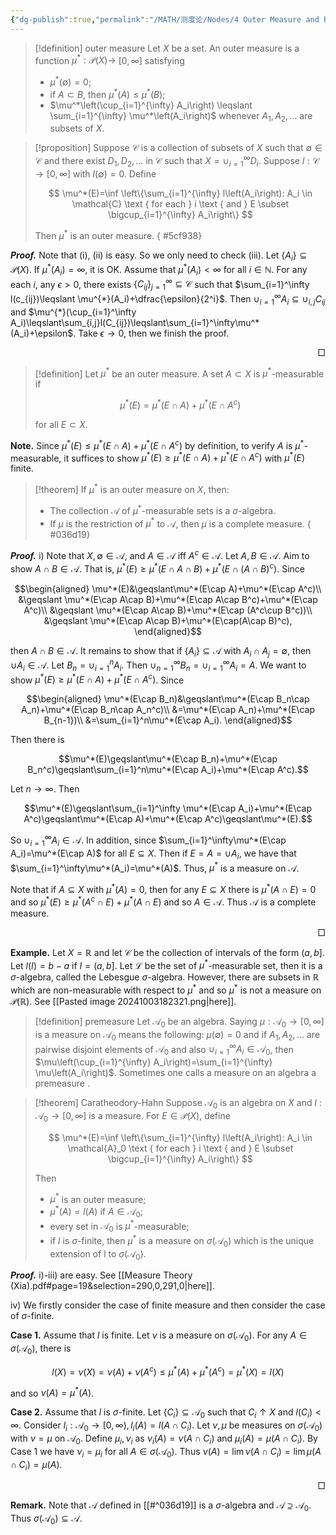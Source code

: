 ```yaml
---
{"dg-publish":true,"permalink":"/MATH/测度论/Nodes/4 Outer Measure and Premeasure/","dgPassFrontmatter":true}
---
```



> [!definition] outer measure
> Let $X$ be a set. An outer measure is a function $\mu^*: \mathcal{P}(X) \rightarrow$ $[0, \infty]$ satisfying
> - $\mu^*(\emptyset)=0$;
> - if $A \subset B$, then $\mu^*(A) \leqslant \mu^*(B)$;
> - $\mu^*\left(\cup_{i=1}^{\infty} A_i\right) \leqslant \sum_{i=1}^{\infty} \mu^*\left(A_i\right)$ whenever $A_1, A_2, \ldots$ are subsets of $X$.


> [!proposition]
> Suppose $\mathcal{C}$ is a collection of subsets of $X$ such that $\emptyset \in \mathcal{C}$ and there exist $D_1, D_2, \ldots$ in $\mathcal{C}$ such that $X=\cup_{i=1}^{\infty} D_i$. Suppose $l: \mathcal{C} \rightarrow[0, \infty]$ with $l(\emptyset)=0$. Define
> 
> $$
> \mu^*(E)=\inf \left\{\sum_{i=1}^{\infty} l\left(A_i\right): A_i \in \mathcal{C} \text { for each } i \text { and } E \subset \bigcup_{i=1}^{\infty} A_i\right\}
> $$
> 
> Then $\mu^*$ is an outer measure.
{ #5cf938}


**_Proof._**
Note that (i), (ii) is easy. So we only need to check (iii). Let $\{A_i\}\subseteq\mathcal{P}(X)$. If $\mu^{*}(A_{i})=\infty$, it is OK. Assume that $\mu^*(A_i)<\infty$ for all $i\in\mathbb{N}$. For any each $i$, any $\epsilon>0$, there exists $\{C_{ij}\}_{j=1}^\infty\subseteq\mathcal C$ such that $\sum_{i=1}^\infty l(c_{ij})\leqslant \mu^{*}(A_i)+\dfrac{\epsilon}{2^i}$. Then $\cup_{i=1}^\infty A_i\subseteq\cup_{i,j}C_{ij}$ and $\mu^{*}(\cup_{i=1}^\infty A_i)\leqslant\sum_{i,j}l(C_{ij})\leqslant\sum_{i=1}^\infty\mu^*(A_i)+\epsilon$. Take $\epsilon\to 0$, then we finish the proof.
<p align="right">□</p>


> [!definition]
> Let $\mu^*$ be an outer measure. A set $A \subset X$ is $\mu^*$-measurable if
> 
> $$
> \mu^*(E)=\mu^*(E \cap A)+\mu^*\left(E \cap A^c\right)
> $$
> 
> for all $E \subset X$.

**Note.** Since $\mu^*(E)\leqslant\mu^*(E\cap A)+\mu^*(E\cap A^c)$ by definition, to verify $A$ is $\mu^*$-measurable, it suffices to show $\mu^*(E)\geqslant\mu^*(E\cap A)+\mu^*(E\cap A^c)$ with $\mu^*(E)$ finite.


> [!theorem]
> If $\mu^*$ is an outer measure on $X$, then:
> - The collection $\mathcal{A}$ of $\mu^*$-measurable sets is a $\sigma$-algebra. 
> - If $\mu$ is the restriction of $\mu^*$ to $\mathcal{A}$, then $\mu$ is a complete measure.
{ #036d19}


**_Proof._**
i) Note that $X,\emptyset\in\mathcal A$, and $A\in\mathcal{A}$ iff $A^c\in\mathcal{A}$.  Let $A,B\in\mathcal{A}$. Aim to show $A\cap B\in\mathcal{A}$. That is, $\mu^*(E)\geqslant\mu^*(E\cap A\cap B)+\mu^*(E\cap(A\cap B)^c)$. Since 

$$\begin{aligned}
\mu^*(E)&\geqslant\mu^*(E\cap A)+\mu^*(E\cap A^c)\\
&\geqslant \mu^*(E\cap A\cap B)+\mu^*(E\cap A\cap B^c)+\mu^*(E\cap A^c)\\
&\geqslant \mu^*(E\cap A\cap B)+\mu^*(E\cap (A^c\cup B^c))\\
&\geqslant \mu^*(E\cap A\cap B)+\mu^*(E\cap(A\cap B)^c),
\end{aligned}$$

then $A\cap B\in\mathcal{A}$. It remains to show that if $\{A_i\}\subseteq\mathcal{A}$ with $A_i\cap A_j=\emptyset$, then $\cup A_i\in\mathcal{A}$. Let $B_n=\cup_{i=1}^nA_i$. Then $\cup_{n=1}^\infty B_n=\cup_{i=1}^\infty A_i=A$. We want to show $\mu^*(E)\geqslant\mu^*(E\cap A)+\mu^*(E\cap A^c)$. Since 

$$\begin{aligned}
\mu^*(E\cap B_n)&\geqslant\mu^*(E\cap B_n\cap A_n)+\mu^*(E\cap B_n\cap A_n^c)\\
&=\mu^*(E\cap A_n)+\mu^*(E\cap B_{n-1})\\
&=\sum_{i=1}^n\mu^*(E\cap A_i).
\end{aligned}$$

Then there is 

$$\mu^*(E)\geqslant\mu^*(E\cap B_n)+\mu^*(E\cap B_n^c)\geqslant\sum_{i=1}^n\mu^*(E\cap A_i)+\mu^*(E\cap A^c).$$

Let $n\to\infty$. Then  

$$\mu^*(E)\geqslant\sum_{i=1}^\infty \mu^*(E\cap A_i)+\mu^*(E\cap A^c)\geqslant\mu^*(E\cap A)+\mu^*(E\cap A^c)\geqslant\mu^*(E).$$

So $\cup_{i=1}^\infty A_i\in\mathcal{A}$. In addition, since $\sum_{i=1}^\infty\mu^*(E\cap A_i)=\mu^*(E\cap A)$ for all $E\subseteq X$. Then if $E=A=\cup A_i$, we have that $\sum_{i=1}^\infty\mu^*(A_i)=\mu^*(A)$. Thus, $\mu^*$ is a measure on $\mathcal{A}$. 

Note that if $A\subseteq X$ with $\mu^*(A)=0$, then for any $E\subseteq X$ there is $\mu^*(A\cap E)=0$ and so $\mu^*(E)\geqslant\mu^*(A^c\cap E)+\mu^*(A\cap E)$ and so $A\in\mathcal{A}$. Thus $\mathcal{A}$ is a complete measure.
<p align="right">□</p>


**Example.** Let $X=\mathbb{R}$ and let $\mathcal{C}$ be the collection of intervals of the form $(a, b]$. Let $l(I)=b-a$ if $I=(a, b]$. Let $\mathcal L$ be the set of $\mu^*$-measurable set, then it is a $\sigma$-algebra, called the Lebesgue $\sigma$-algebra. However, there are subsets in $\mathbb{R}$ which are non-measurable with respect to $\mu^*$ and so $\mu^*$ is not a measure on $\mathcal{P}(\mathbb{R})$. See [[Pasted image 20241003182321.png|here]].

> [!definition] premeasure
> Let $\mathcal{A}_0$ be an algebra. Saying $\mu: \mathcal{A}_0 \rightarrow[0, \infty]$ is a measure on $\mathcal{A}_0$ means the following: $\mu(\emptyset)=0$ and if $A_1, A_2, \ldots$ are pairwise disjoint elements of $\mathcal{A}_0$ and also $\cup_{i=1}^{\infty} A_i \in \mathcal{A}_0$, then $\mu\left(\cup_{i=1}^{\infty} A_i\right)=\sum_{i=1}^{\infty} \mu\left(A_i\right)$. Sometimes one calls a measure on an algebra a premeasure .

> [!theorem] Caratheodory-Hahn
> Suppose $\mathcal{A}_0$ is an algebra on $X$ and $l$ : $\mathcal{A}_0 \rightarrow[0, \infty]$ is a measure. For $E \in \mathcal{P}(X)$, define
> 
> $$
> \mu^*(E)=\inf \left\{\sum_{i=1}^{\infty} l\left(A_i\right): A_i \in \mathcal{A}_0 \text { for each } i \text { and } E \subset \bigcup_{i=1}^{\infty} A_i\right\}
> $$
> 
> Then
> - $\mu^*$ is an outer measure;
> - $\mu^*(A)=l(A)$ if $A \in \mathcal{A}_0$;
> - every set in $\mathcal{A}_0$ is $\mu^*$-measurable;
> - if $l$ is $\sigma$-finite, then $\mu^*$ is a measure on $\sigma\left(\mathcal{A}_0\right)$ which is the unique extension of l to $\sigma\left(\mathcal{A}_0\right)$.

**_Proof._**
i)-iii) are easy. See [[Measure  Theory    (Xia).pdf#page=19&selection=290,0,291,0|here]].

iv) We firstly consider the case of finite measure and then consider the case of $\sigma$-finite.

**Case 1.** Assume that $l$ is finite. Let $\nu$ is a measure on $\sigma(\mathcal{A}_0)$. For any $A\in\sigma(\mathcal{A}_0)$, there is

$$l(X)=\nu(X)=\nu(A)+\nu(A^c)\leqslant\mu^*(A)+\mu^*(A^c)=\mu^*(X)=l(X)$$

and so $\nu(A)=\mu^*(A)$. 

**Case 2.** Assume that $l$ is $\sigma$-finite. Let $\{C_i\}\subseteq\mathcal{A}_0$ such that $C_i\uparrow X$ and $l(C_i)<\infty$. Consider $l_i:\mathcal{A}_0\to[0,\infty),l_i(A)=l(A\cap C_i)$. Let $\nu,\mu$ be measures on $\sigma(\mathcal{A}_0)$ with $\nu=\mu$ on $\mathcal{A}_0$. Define $\mu_i,\nu_i$ as $\nu_i(A)=\nu(A\cap C_i)$ and $\mu_i(A)=\mu(A\cap C_i)$. By Case 1 we have $\nu_i=\mu_i$ for all $A\in\sigma(\mathcal{A}_0)$. Thus $\nu(A)=\lim\nu(A\cap C_i)=\lim\mu(A\cap C_i)=\mu(A)$.  
<p align="right">□</p>

**Remark.** Note that $\mathcal{A}$ defined in [[#^036d19]] is a $\sigma$-algebra and $\mathcal{A}\supseteq\mathcal{A}_0$. Thus $\sigma(\mathcal{A}_0)\subseteq\mathcal{A}$. 
